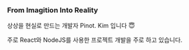 ### From Imagition Into Reality

상상을 현실로 만드는 개발자 Pinot. Kim 입니다 😇

주로 React와 NodeJS를 사용한 프로젝트 개발을 주로 하고 있습니다.
